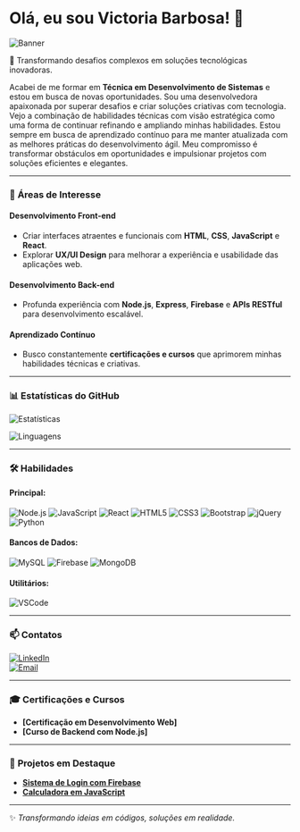 # Olá, eu sou Victoria Barbosa! 👋

![Banner](https://github.com/VictoriaBarbosa26/-VictoriaBarbosa26/blob/main/banner.gif?raw=true)

🌟 Transformando desafios complexos em soluções tecnológicas inovadoras.

Acabei de me formar em **Técnica em Desenvolvimento de Sistemas** e estou em busca de novas oportunidades. Sou uma desenvolvedora apaixonada por superar desafios e criar soluções criativas com tecnologia. Vejo a combinação de habilidades técnicas com visão estratégica como uma forma de continuar refinando e ampliando minhas habilidades. Estou sempre em busca de aprendizado contínuo para me manter atualizada com as melhores práticas do desenvolvimento ágil. Meu compromisso é transformar obstáculos em oportunidades e impulsionar projetos com soluções eficientes e elegantes.

---

### 🌟 **Áreas de Interesse**

#### Desenvolvimento Front-end
- Criar interfaces atraentes e funcionais com **HTML**, **CSS**, **JavaScript** e **React**.
- Explorar **UX/UI Design** para melhorar a experiência e usabilidade das aplicações web.

#### Desenvolvimento Back-end
- Profunda experiência com **Node.js**, **Express**, **Firebase** e **APIs RESTful** para desenvolvimento escalável.

#### Aprendizado Contínuo
- Busco constantemente **certificações e cursos** que aprimorem minhas habilidades técnicas e criativas.

---

### 📊 **Estatísticas do GitHub**
![Estatísticas](https://github-readme-stats.vercel.app/api?username=VictoriaBarbosa26&show_icons=true&theme=dark&count_private=true)

![Linguagens](https://github-readme-stats.vercel.app/api/top-langs/?username=VictoriaBarbosa26&layout=compact&theme=dark)

---

### 🛠️ **Habilidades**

#### **Principal:**
![Node.js](https://img.shields.io/badge/-Node.js-339933?style=for-the-badge&logo=node.js&logoColor=white)
![JavaScript](https://img.shields.io/badge/-JavaScript-F7DF1E?style=for-the-badge&logo=javascript&logoColor=black)
![React](https://img.shields.io/badge/-React-61DAFB?style=for-the-badge&logo=react&logoColor=black)
![HTML5](https://img.shields.io/badge/-HTML5-E34F26?style=for-the-badge&logo=html5&logoColor=white)
![CSS3](https://img.shields.io/badge/-CSS3-1572B6?style=for-the-badge&logo=css3&logoColor=white)
![Bootstrap](https://img.shields.io/badge/-Bootstrap-7952B3?style=for-the-badge&logo=bootstrap&logoColor=white)
![jQuery](https://img.shields.io/badge/-jQuery-0769AD?style=for-the-badge&logo=jquery&logoColor=white)
![Python](https://img.shields.io/badge/-Python-3776AB?style=for-the-badge&logo=python&logoColor=white)

#### **Bancos de Dados:**
![MySQL](https://img.shields.io/badge/-MySQL-4479A1?style=for-the-badge&logo=mysql&logoColor=white)
![Firebase](https://img.shields.io/badge/-Firebase-FFCB2F?style=for-the-badge&logo=firebase&logoColor=white)
![MongoDB](https://img.shields.io/badge/-MongoDB-47A248?style=for-the-badge&logo=mongodb&logoColor=white)

#### **Utilitários:**
![VSCode](https://img.shields.io/badge/-VS_Code-007ACC?style=for-the-badge&logo=visual-studio-code&logoColor=white)


---

### 📫 **Contatos**
[![LinkedIn](https://img.shields.io/badge/-LinkedIn-blue?style=flat-square&logo=LinkedIn&logoColor=white&link=https://linkedin.com/in/VictoriaBarbosa26)](https://linkedin.com/in/VictoriaBarbosa26)  
[![Email](https://img.shields.io/badge/-Email-c14438?style=flat-square&logo=Gmail&logoColor=white&link=mailto:victoria@example.com)](mailto:victoria@example.com)

---

### 🎓 **Certificações e Cursos**
- **[Certificação em Desenvolvimento Web]**  
- **[Curso de Backend com Node.js]**  

---

### 🔗 **Projetos em Destaque**
- [**Sistema de Login com Firebase**](https://github.com/VictoriaBarbosa26/login-firebase)  
- [**Calculadora em JavaScript**](https://github.com/VictoriaBarbosa26/calculadora-js)  

---

✨ _Transformando ideias em códigos, soluções em realidade._
